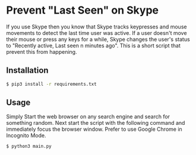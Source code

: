 # Prevent "Last Seen" on Skype
If you use Skype then you know that Skype tracks keypresses and mouse movements to detect the last time user was active. If a user doesn't move their mouse or press any keys for a while, Skype changes the user's status to "Recently active, Last seen n minutes ago". This is a short script that prevent this from happening.

## Installation
```bash
$ pip3 install -r requirements.txt
```

## Usage
Simply Start the web browser on any search engine and search for something random. Next start the script with the following command and immediately focus the browser window. Prefer to use Google Chrome in Incognito Mode.

```bash
$ python3 main.py
```